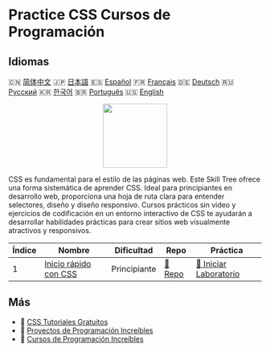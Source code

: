 # Practice CSS Cursos de Programación

## Idiomas

🇨🇳 [简体中文](README_zh.md) 🇯🇵 [日本語](README_ja.md) 🇪🇸 [Español](README_es.md) 🇫🇷 [Français](README_fr.md) 🇩🇪 [Deutsch](README_de.md) 🇷🇺 [Русский](README_ru.md) 🇰🇷 [한국어](README_ko.md) 🇧🇷 [Português](README_pt.md) 🇺🇸 [English](README.md) 

<div align="center">
<img width="128px" src="https://file.labex.io/path/YheSJQuYYCNJ.png">
</div>

CSS es fundamental para el estilo de las páginas web. Este Skill Tree ofrece una forma sistemática de aprender CSS. Ideal para principiantes en desarrollo web, proporciona una hoja de ruta clara para entender selectores, diseño y diseño responsivo. Cursos prácticos sin video y ejercicios de codificación en un entorno interactivo de CSS te ayudarán a desarrollar habilidades prácticas para crear sitios web visualmente atractivos y responsivos.

|   Índice | Nombre                                                                    | Dificultad   | Repo                                                          | Práctica                                                                   |
|----------|---------------------------------------------------------------------------|--------------|---------------------------------------------------------------|----------------------------------------------------------------------------|
|        1 | [Inicio rápido con CSS](https://labex.io/es/courses/quick-start-with-css) | Principiante | [🔗 Repo](https://github.com/labex-labs/quick-start-with-css) | [🚀 Iniciar Laboratorio](https://labex.io/es/courses/quick-start-with-css) |

## Más

- 🔗 [CSS Tutoriales Gratuitos](https://github.com/labex-labs/css-free-tutorials)
- 🔗 [Proyectos de Programación Increíbles](https://github.com/labex-labs/awesome-programming-projects)
- 🔗 [Cursos de Programación Increíbles](https://github.com/labex-labs/awesome-programming-courses)

